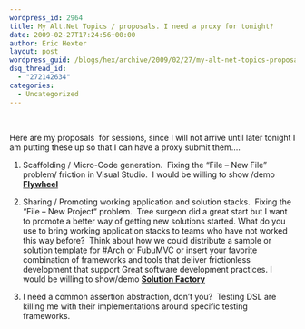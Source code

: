 ```yaml
---
wordpress_id: 2964
title: My Alt.Net Topics / proposals. I need a proxy for tonight?
date: 2009-02-27T17:24:56+00:00
author: Eric Hexter
layout: post
wordpress_guid: /blogs/hex/archive/2009/02/27/my-alt-net-topics-proposals-i-need-a-proxy-for-tonight.aspx
dsq_thread_id:
  - "272142634"
categories:
  - Uncategorized
---
```

&#160;

Here are my proposals&#160; for sessions, since I will not arrive until later tonight I am putting these up so that I can have a proxy submit them….

1. Scaffolding / Micro-Code generation.&#160; Fixing the “File – New File” problem/ friction in Visual Studio.&#160; I would be willing to show /demo **<a href="http://codeplex.com/flywheel" target="_blank">Flywheel</a>**

2. Sharing / Promoting working application and solution stacks.&#160; Fixing the “File – New Project“ problem.&#160; Tree surgeon did a great start but I want to promote a better way of getting new solutions started. What do you use to bring working application stacks to teams who have not worked this way before?&#160; Think about how we could distribute a sample or solution template for #Arch or FubuMVC or insert your favorite combination of frameworks and tools that deliver frictionless development that support Great software development practices. I would be willing to show/demo **<a href="http://codeplex.com/solutionfactory" target="_blank">Solution Factory</a>** 

3. I need a common assertion abstraction, don’t you?&#160; Testing DSL are killing me with their implementations around specific testing frameworks.